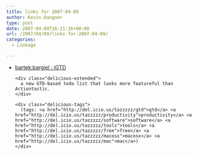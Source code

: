```yaml
---
title: links for 2007-04-09
author: Kevin Dangoor
type: post
date: 2007-04-09T16:21:16+00:00
url: /2007/04/09/links-for-2007-04-09/
categories:
  - Linkage

---
```

<ul class="delicious">
  <li>
    <div class="delicious-link">
      <a href="http://bargiel.home.pl/iGTD/">bartek:bargiel : iGTD</a>
    </div>
    
    <div class="delicious-extended">
      a new GTD-based todo list that looks more featureful than Actiontastic.
    </div>
    
    <div class="delicious-tags">
      (tags: <a href="http://del.icio.us/tazzzzz/gtd">gtd</a> <a href="http://del.icio.us/tazzzzz/productivity">productivity</a> <a href="http://del.icio.us/tazzzzz/software">software</a> <a href="http://del.icio.us/tazzzzz/tools">tools</a> <a href="http://del.icio.us/tazzzzz/free">free</a> <a href="http://del.icio.us/tazzzzz/macosx">macosx</a> <a href="http://del.icio.us/tazzzzz/mac">mac</a>)
    </div>
  </li>
</ul>